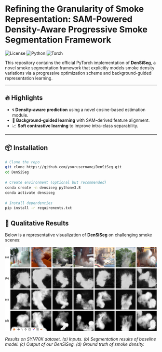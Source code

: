 # Refining the Granularity of Smoke Representation: SAM-Powered Density-Aware Progressive Smoke Segmentation Framework

![License](https://img.shields.io/badge/license-MIT-blue.svg)
![Python](https://img.shields.io/badge/python-3.8+-blue.svg)
![Torch](https://img.shields.io/badge/PyTorch-1.12+-orange.svg)

This repository contains the official PyTorch implementation of **DenSiSeg**, a novel smoke segmentation framework that explicitly models smoke density variations via a progressive optimization scheme and background-guided representation learning.

---

## 🔥 Highlights

- 🌀 **Density-aware prediction** using a novel cosine-based estimation module.
- 🧠 **Background-guided learning** with SAM-derived feature alignment.
- 📈 **Soft contrastive learning** to improve intra-class separability.

---

## 📦 Installation

```bash
# Clone the repo
git clone https://github.com/yourusername/DenSiSeg.git
cd DenSiSeg

# Create environment (optional but recommended)
conda create -n densiseg python=3.8
conda activate densiseg

# Install dependencies
pip install -r requirements.txt

```

## 🎯 Qualitative Results

Below is a representative visualization of **DenSiSeg** on challenging smoke scenes:

<p align="center">
  <img src="imgs/results.png" width="700"/>
</p>

*Results on SYN70K dataset. (a) Inputs. (b) Segmentation results of baseline model. (c) Output of our DenSiSeg. (d) Ground truth of smoke density.*
